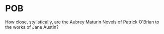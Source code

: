 # POB
How close, stylistically, are the Aubrey Maturin Novels of Patrick O'Brian to the works of Jane Austin?
